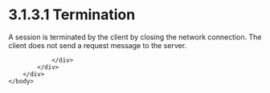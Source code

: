 <html dir="LTR" xmlns:mshelp="http://msdn.microsoft.com/mshelp" xmlns:ddue="http://ddue.schemas.microsoft.com/authoring/2003/5" xmlns:xlink="http://www.w3.org/1999/xlink" xmlns:tool="http://www.microsoft.com/tooltip">
    <head>
        <meta http-equiv="Content-Type" content="text/html; CHARSET=utf-8"></meta>
        <meta name="save" content="history"></meta>
        <title>3.1.3.1 Termination</title>
        <xml>
            <mshelp:toctitle title="3.1.3.1 Termination"></mshelp:toctitle>
            <mshelp:rltitle title="[MS-SSAS8]: Termination"></mshelp:rltitle>
            <mshelp:keyword index="A" term="b81feb99-e461-4513-9d38-8cec88524580"></mshelp:keyword>
            <mshelp:attr name="DCSext.ContentType" value="open specification"></mshelp:attr>
            <mshelp:attr name="AssetID" value="b81feb99-e461-4513-9d38-8cec88524580"></mshelp:attr>
            <mshelp:attr name="TopicType" value="kbRef"></mshelp:attr>
            <mshelp:attr name="DCSext.Title" value="[MS-SSAS8]: Termination" />
        </xml>
    </head>
    <body>
        <div id="header">
            <h1 class="heading">3.1.3.1 Termination</h1>
        </div>
        <div id="mainSection">
            <div id="mainBody">
                <div id="allHistory" class="saveHistory"></div>
                <div id="sectionSection0" class="section" name="collapseableSection">
                    

<p>A session is terminated by the client by closing the network
connection. The client does not send a request message to the server.</p>


                </div>
            </div>
        </div>
    </body>
</html>